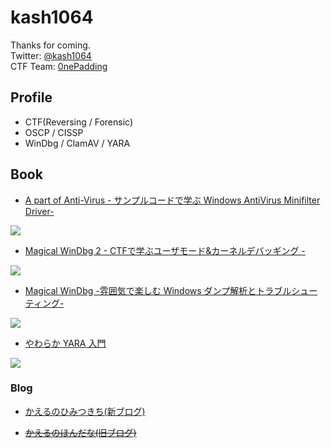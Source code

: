 # kash1064

Thanks for coming.    
Twitter: [@kash1064](https://twitter.com/kash1064)  
CTF Team: [0nePadding](https://ctftime.org/team/217710)

## Profile

- CTF(Reversing / Forensic)
- OSCP / CISSP
- WinDbg / ClamAV / YARA

## Book

- [A part of Anti-Virus - サンプルコードで学ぶ Windows AntiVirus Minifilter Driver-](https://techbookfest.org/product/iFrVq6PX0PPJhivrGzhi32)

![](https://techbookfest.org/api/image/sJkxmU1rbhDeuKQ9qXjEZG.png?size=350)

- [Magical WinDbg 2 - CTFで学ぶユーザモード&カーネルデバッギング -](https://techbookfest.org/product/6hBEkTPSxJC5vSRTqa81F9)

![](https://techbookfest.org/api/image/u9UkVreCKBd2k5AW5J3ja4.png?size=350)

- [Magical WinDbg -雰囲気で楽しむ Windows ダンプ解析とトラブルシューティング-](https://techbookfest.org/product/bnaHM8sVz6AfEiF8jgpELj?productVariantID=bXvgf8g2KDpRRVJ9pBZJXH&utm_campaign=share&utm_medium=social&utm_source=twitter)

![](https://techbookfest.org/api/image/iq9hJabu7QRSxjTBmqgn8K.png?size=350)

- [やわらか YARA 入門](https://www.amazon.co.jp/gp/product/B09KKMZ9X9?pf_rd_r=KEGSCN9GYZVT34ZKYN40&pf_rd_p=9527901b-e3cc-4501-a349-8831130ac3fb&pd_rd_r=9be09700-2cf3-49f4-ab97-76895b6a031f&pd_rd_w=Qrm5q&pd_rd_wg=MwECO&linkCode=sl1&tag=kashiwabayu0c-22&linkId=c1c3e001fb2e6848d82ef4a6f156c496&language=ja_JP&ref_=as_li_ss_tl)

![](https://m.media-amazon.com/images/I/51u-qJjzu9L._SY346_.jpg)

### Blog

- [かえるのひみつきち(新ブログ)](https://kashiwaba-yuki.com/)

- ~~[かえるのほんだな(旧ブログ)](https://yukituna.com/)~~
